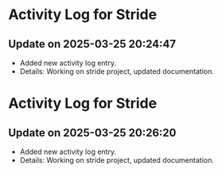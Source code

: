 # Activity Log for Stride

## Update on 2025-03-25 20:24:47
- Added new activity log entry.
- Details: Working on stride project, updated documentation.

# Activity Log for Stride

## Update on 2025-03-25 20:26:20
- Added new activity log entry.
- Details: Working on stride project, updated documentation.

